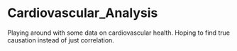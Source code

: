 # Cardiovascular_Analysis
Playing around with some data on cardiovascular health. Hoping to find true causation instead of just correlation.
